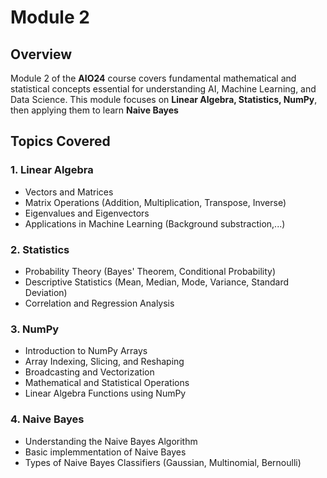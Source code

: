 # Module 2 

## Overview
Module 2 of the **AIO24** course covers fundamental mathematical and statistical concepts essential for understanding AI, Machine Learning, and Data Science. This module focuses on **Linear Algebra, Statistics, NumPy**, then applying them to learn **Naive Bayes**

## Topics Covered

### 1. Linear Algebra
- Vectors and Matrices
- Matrix Operations (Addition, Multiplication, Transpose, Inverse)
- Eigenvalues and Eigenvectors
- Applications in Machine Learning (Background substraction,...)

### 2. Statistics
- Probability Theory (Bayes' Theorem, Conditional Probability)
- Descriptive Statistics (Mean, Median, Mode, Variance, Standard Deviation)
- Correlation and Regression Analysis

### 3. NumPy
- Introduction to NumPy Arrays
- Array Indexing, Slicing, and Reshaping
- Broadcasting and Vectorization
- Mathematical and Statistical Operations
- Linear Algebra Functions using NumPy

### 4. Naive Bayes
- Understanding the Naive Bayes Algorithm
- Basic implemmentation of Naive Bayes
- Types of Naive Bayes Classifiers (Gaussian, Multinomial, Bernoulli)

